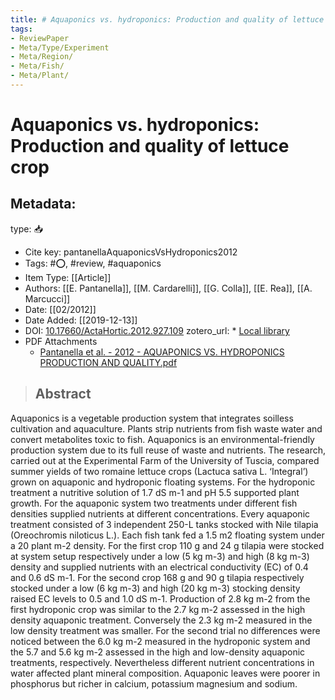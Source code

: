 ```yaml
---
title: # Aquaponics vs. hydroponics: Production and quality of lettuce crop
tags:
- ReviewPaper
- Meta/Type/Experiment
- Meta/Region/
- Meta/Fish/
- Meta/Plant/
---
```


# Aquaponics vs. hydroponics: Production and quality of lettuce crop

## Metadata:

type: 📥
* Cite key: pantanellaAquaponicsVsHydroponics2012
* Tags: #⭕, #review, #aquaponics
* Item Type: [[Article]]
* Authors: [[E. Pantanella]], [[M. Cardarelli]], [[G. Colla]], [[E. Rea]], [[A. Marcucci]]
* Date: [[02/2012]]
* Date Added: [[2019-12-13]]
* DOI: [10.17660/ActaHortic.2012.927.109](https://doi.org/10.17660/ActaHortic.2012.927.109)
zotero_url: * [Local library](zotero://select/items/1_M3QGKUVY)
* PDF Attachments
	- [Pantanella et al. - 2012 - AQUAPONICS VS. HYDROPONICS PRODUCTION AND QUALITY.pdf](zotero://open-pdf/library/items/PPJXNP3G)

>## Abstract

Aquaponics is a vegetable production system that integrates soilless cultivation and aquaculture. Plants strip nutrients from fish waste water and convert metabolites toxic to fish. Aquaponics is an environmental-friendly production system due to its full reuse of waste and nutrients. The research, carried out at the Experimental Farm of the University of Tuscia, compared summer yields of two romaine lettuce crops (Lactuca sativa L. ‘Integral’) grown on aquaponic and hydroponic floating systems. For the hydroponic treatment a nutritive solution of 1.7 dS m-1 and pH 5.5 supported plant growth. For the aquaponic system two treatments under different fish densities supplied nutrients at different concentrations. Every aquaponic treatment consisted of 3 independent 250-L tanks stocked with Nile tilapia (Oreochromis niloticus L.). Each fish tank fed a 1.5 m2 floating system under a 20 plant m-2 density. For the first crop 110 g and 24 g tilapia were stocked at system setup respectively under a low (5 kg m-3) and high (8 kg m-3) density and supplied nutrients with an electrical conductivity (EC) of 0.4 and 0.6 dS m-1. For the second crop 168 g and 90 g tilapia respectively stocked under a low (6 kg m-3) and high (20 kg m-3) stocking density raised EC levels to 0.5 and 1.0 dS m-1. Production of 2.8 kg m-2 from the first hydroponic crop was similar to the 2.7 kg m-2 assessed in the high density aquaponic treatment. Conversely the 2.3 kg m-2 measured in the low density treatment was smaller. For the second trial no differences were noticed between the 6.0 kg m-2 measured in the hydroponic system and the 5.7 and 5.6 kg m-2 assessed in the high and low-density aquaponic treatments, respectively. Nevertheless different nutrient concentrations in water affected plant mineral composition. Aquaponic leaves were poorer in phosphorus but richer in calcium, potassium magnesium and sodium.


